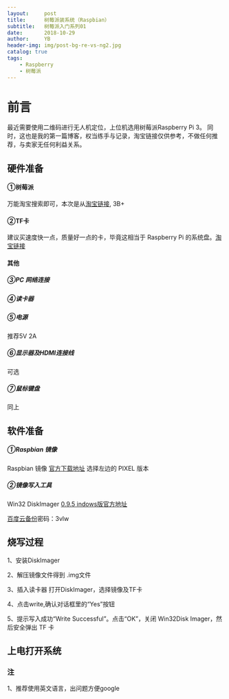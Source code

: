 ```yaml
---
layout:     post
title:      树莓派装系统（Raspbian）
subtitle:   树莓派入门系列01
date:       2018-10-29
author:     YB
header-img: img/post-bg-re-vs-ng2.jpg
catalog: true
tags:
    - Raspberry
    - 树莓派
---
```


# 前言
最近需要使用二维码进行无人机定位，上位机选用树莓派Raspberry Pi 3。
同时，这也是我的第一篇博客，权当练手与记录，淘宝链接仅供参考，不做任何推荐，与卖家无任何利益关系。

## 硬件准备
#### ①树莓派 
万能淘宝搜索即可，本次是从[淘宝链接](https://item.taobao.com/item.htm?spm=a1z09.2.0.0.7e412e8dnerxDb&id=562100193602&_u=t1ne0f9mcf22),
3B+
#### ②TF卡
建议买速度快一点，质量好一点的卡，毕竟这相当于 Raspberry Pi 的系统盘。[淘宝链接](https://detail.tmall.com/item.htm?id=43974308354&spm=a1z09.2.0.0.7e412e8damnhzj&_u=t1ne0f9m7e57)
#### 其他
##### ③PC 网络连接
##### ④读卡器
##### ⑤电源
推荐5V 2A
##### ⑥显示器及HDMI连接线
可选
##### ⑦鼠标键盘
同上

## 软件准备
##### ①Raspbian 镜像
Raspbian 镜像
[官方下载地址](https://www.raspberrypi.org/downloads/raspbian/)
选择左边的 PIXEL 版本

##### ②镜像写入工具
Win32 DiskImager
[0.9.5 indows版官方地址](http://nchc.dl.sourceforge.net/project/win32diskimager/Archive/Win32DiskImager-0.9.5-install.exe)

[百度云备份](https://pan.baidu.com/s/1Q258Vn5TxBazPwc8twCVuQ)密码：3vlw

## 烧写过程
1、安装DiskImager

2、解压镜像文件得到 .img文件

3、插入读卡器 打开DiskImager，选择镜像及TF卡

4、点击write,确认对话框里的“Yes”按钮

5、提示写入成功“Write Successful”。点击“OK”，关闭 Win32Disk Imager，然后安全弹出 TF 卡


## 上电打开系统
### 注
1、推荐使用英文语言，出问题方便google
